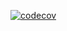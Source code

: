 [![codecov](https://codecov.io/gh/TheophilusKgopa/lab5-file/graph/badge.svg?token=5KVVRTUI57)](https://codecov.io/gh/TheophilusKgopa/lab5-file)
